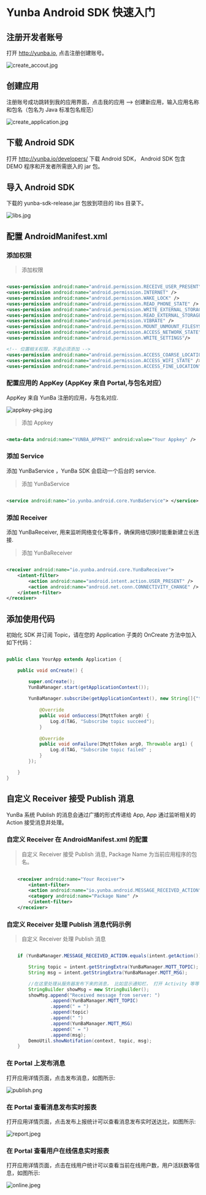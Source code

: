 # Yunba Android SDK 快速入门
## 注册开发者账号
打开 <http://yunba.io>, 点击注册创建账号。

![create_accout.jpg](image/register_account.png)

## 创建应用
注册账号成功跳转到我的应用界面，点击我的应用 --> 创建新应用，输入应用名称和包名（包名为 Java 标准包名规范）

![create_application.jpg](image/create_app.png)

## 下载 Android SDK

打开 <http://yunba.io/developers/> 下载 Android SDK， Android SDK 包含 DEMO 程序和开发者所需嵌入的 jar 包。

## 导入 Android SDK

下载的 yunba-sdk-release.jar 包放到项目的 libs 目录下。

![libs.jpg](image/libs_android.jpeg)

## 配置 AndroidManifest.xml
### 添加权限

> 添加权限

```xml

<uses-permission android:name="android.permission.RECEIVE_USER_PRESENT" />
<uses-permission android:name="android.permission.INTERNET" />
<uses-permission android:name="android.permission.WAKE_LOCK" />
<uses-permission android:name="android.permission.READ_PHONE_STATE" />
<uses-permission android:name="android.permission.WRITE_EXTERNAL_STORAGE" />
<uses-permission android:name="android.permission.READ_EXTERNAL_STORAGE" />
<uses-permission android:name="android.permission.VIBRATE" />
<uses-permission android:name="android.permission.MOUNT_UNMOUNT_FILESYSTEMS" />
<uses-permission android:name="android.permission.ACCESS_NETWORK_STATE" />
<uses-permission android:name="android.permission.WRITE_SETTINGS"/>

<!-- 位置相关权限，不是必须添加 -->
<uses-permission android:name="android.permission.ACCESS_COARSE_LOCATION" />
<uses-permission android:name="android.permission.ACCESS_WIFI_STATE" />
<uses-permission android:name="android.permission.ACCESS_FINE_LOCATION" />
```

### 配置应用的 AppKey (AppKey 来自 Portal,与包名对应）
AppKey 来自 YunBa 注册的应用，与包名对应. 

![appkey-pkg.jpg](image/copy_app_key.png)

> 添加 Appkey

```xml

<meta-data android:name="YUNBA_APPKEY" android:value="Your Appkey" />

```
### 添加 Service
添加 YunBaService ，YunBa SDK 会启动一个后台的 service.

> 添加 YunBaService

```xml

<service android:name="io.yunba.android.core.YunBaService"> </service>
```

### 添加 Receiver
添加 YunBaReceiver, 用来监听网络变化等事件，确保网络切换时能重新建立长连接.

> 添加 YunBaReceiver

```xml

<receiver android:name="io.yunba.android.core.YunBaReceiver">
    <intent-filter>
        <action android:name="android.intent.action.USER_PRESENT" />
        <action android:name="android.net.conn.CONNECTIVITY_CHANGE" />
    </intent-filter>
</receiver>
```

## 添加使用代码
初始化 SDK 并订阅 Topic，请在您的 Application 子类的 OnCreate 方法中加入如下代码：

```java

public class YourApp extends Application {

    public void onCreate() {

        super.onCreate();
        YunBaManager.start(getApplicationContext());
        
        YunBaManager.subscribe(getApplicationContext(), new String[]{"t1"}, new IMqttActionListener() {
			
			@Override
			public void onSuccess(IMqttToken arg0) {
				Log.d(TAG, "Subscribe topic succeed");
			}
			
			@Override
			public void onFailure(IMqttToken arg0, Throwable arg1) {
				Log.d(TAG, "Subscribe topic failed" ;
			}
		});

    }
}
```


## 自定义 Receiver 接受 Publish 消息
YunBa 系统 Publish 的消息会通过广播的形式传递给 App, App 通过监听相关的 Action 接受消息并处理。

### 自定义 Receiver 在 AndroidManifest.xml 的配置


 > 自定义 Receiver 接受 Publish 消息, Package Name 为当前应用程序的包名。
 
```xml
 
	<receiver android:name="Your Receiver">
		<intent-filter>
		<action android:name="io.yunba.android.MESSAGE_RECEIVED_ACTION" />
		<category android:name="Package Name" />
		</intent-filter>
	</receiver>
```

### 自定义 Receiver 处理 Publish 消息代码示例

> 自定义 Receiver 处理 Publish 消息

```Java

	if (YunBaManager.MESSAGE_RECEIVED_ACTION.equals(intent.getAction())) {

		String topic = intent.getStringExtra(YunBaManager.MQTT_TOPIC);
		String msg = intent.getStringExtra(YunBaManager.MQTT_MSG);

		//在这里处理从服务器发布下来的消息， 比如显示通知栏， 打开 Activity 等等
		StringBuilder showMsg = new StringBuilder();
		showMsg.append("Received message from server: ")
                .append(YunBaManager.MQTT_TOPIC)
                .append(" = ")
                .append(topic)
                .append(" ")
                .append(YunBaManager.MQTT_MSG)
                .append(" = ")
                .append(msg);
		DemoUtil.showNotifation(context, topic, msg);
	}
```
### 在 Portal 上发布消息

打开应用详情页面，点击发布消息，如图所示:

![publish.png](image/send_message.png)

### 在 Portal 查看消息发布实时报表

打开应用详情页面，点击发布上报统计可以查看消息发布实时送达比，如图所示:

![report.jpeg](image/publish_statistic.png)

### 在 Portal 查看用户在线信息实时报表

打开应用详情页面，点击在线用户统计可以查看当前在线用户数，用户活跃数等信息，如图所示:

![online.jpeg](image/online_statistic.png)
